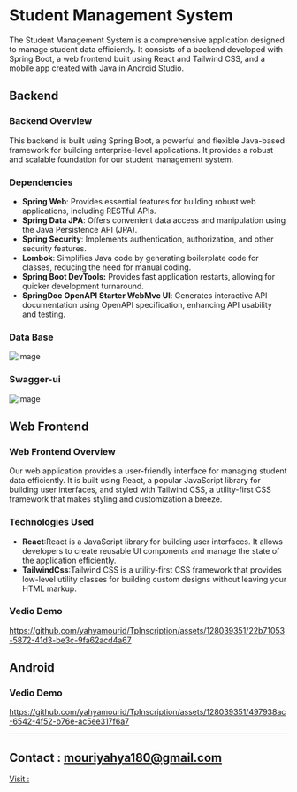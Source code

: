 # Student Management System
The Student Management System is a comprehensive application designed to manage student data efficiently. It consists of a backend developed with Spring Boot,
a web frontend built using React and Tailwind CSS, and a mobile app created with Java in Android Studio.

## Backend
### Backend Overview
This backend is built using Spring Boot, a powerful and flexible Java-based framework for building enterprise-level applications. It provides a robust and scalable foundation for our student management system.
### Dependencies
- **Spring Web**: Provides essential features for building robust web applications, including RESTful APIs.
- **Spring Data JPA**: Offers convenient data access and manipulation using the Java Persistence API (JPA).
- **Spring Security**: Implements authentication, authorization, and other security features.
- **Lombok**: Simplifies Java code by generating boilerplate code for classes, reducing the need for manual coding.
- **Spring Boot DevTools:** Provides fast application restarts, allowing for quicker development turnaround.
- **SpringDoc OpenAPI Starter WebMvc UI**: Generates interactive API documentation using OpenAPI specification, enhancing API usability and testing.
### Data Base 
![image](https://github.com/yahyamourid/TpInscription/assets/128039351/012d2422-4955-4b8b-8ddd-8d35f67763c3)
### Swagger-ui
![image](https://github.com/yahyamourid/TpInscription/assets/128039351/8602df9d-7262-4e9c-9994-cc0f9a1eaa40)

## Web Frontend
### Web Frontend Overview
Our web application provides a user-friendly interface for managing student data efficiently. It is built using React, a popular JavaScript library for building user interfaces, and styled with Tailwind CSS, a utility-first CSS framework that makes styling and customization a breeze.
### Technologies Used
- **React**:React is a JavaScript library for building user interfaces. It allows developers to create reusable UI components and manage the state of the application efficiently.
- **TailwindCss**:Tailwind CSS is a utility-first CSS framework that provides low-level utility classes for building custom designs without leaving your HTML markup.
### Vedio Demo


https://github.com/yahyamourid/TpInscription/assets/128039351/22b71053-5872-41d3-be3c-9fa62acd4a67


## Android 
### Vedio Demo

https://github.com/yahyamourid/TpInscription/assets/128039351/497938ac-6542-4f52-b76e-ac5ee317f6a7

---
**Contact** : mouriyahya180@gmail.com
---
[Visit : ](http://mourid.me)





